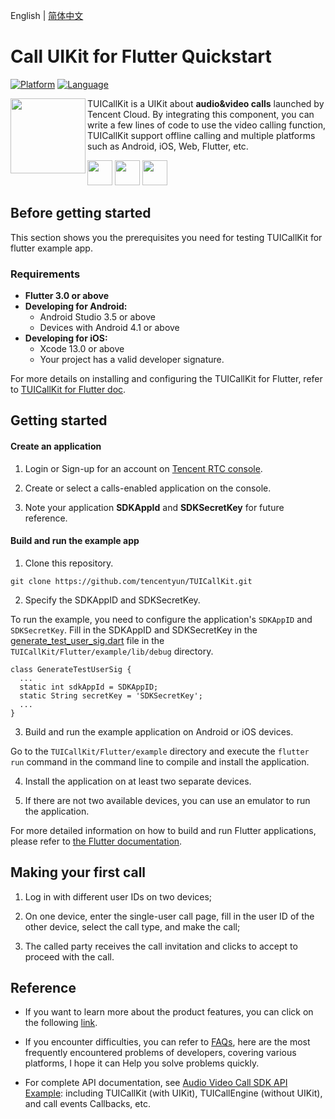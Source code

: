 English | [简体中文](https://github.com/tencentyun/TUICallKit/blob/main/Flutter/example/README.zh_CN.md)


# Call UIKit for Flutter Quickstart

[![Platform](https://img.shields.io/badge/platform-flutter-blue)](https://flutter.dev/)
[![Language](https://img.shields.io/badge/language-dart-blue)](https://dart.dev/)


<img src="https://qcloudimg.tencent-cloud.cn/raw/ec034fc6e4cf42cae579d32f5ab434a1.png" align="left" width=120 height=120>TUICallKit is a UIKit about **audio&video calls** launched by Tencent Cloud. By integrating this component, you can write a few lines of code to use the video calling function, TUICallKit support offline calling and multiple  platforms such as Android, iOS, Web, Flutter, etc.

<a href="https://apps.apple.com/cn/app/%E8%85%BE%E8%AE%AF%E4%BA%91%E8%A7%86%E7%AB%8B%E6%96%B9trtc/id1400663224"><img src="https://qcloudimg.tencent-cloud.cn/raw/afe9b8cc4c715346cf3d9feea8a65e33.svg" height=40></a> <a href="https://dldir1.qq.com/hudongzhibo/liteav/TRTCDemo.apk"><img src="https://qcloudimg.tencent-cloud.cn/raw/006d5ed3359640424955baa08dab7c7f.svg" height=40></a> <a href="https://web.sdk.qcloud.com/trtc/webrtc/demo/api-sample/login.html"><img src="https://qcloudimg.tencent-cloud.cn/raw/d326e70750f8bbad7245e229c5bd6d2b.svg" height=40></a>

## Before getting started

This section shows you the prerequisites you need for testing TUICallKit for flutter example app.


### Requirements
- **Flutter 3.0 or above**
- **Developing for Android:**
  - Android Studio 3.5 or above
  - Devices with Android 4.1 or above
- **Developing for iOS:**
  - Xcode 13.0 or above
  - Your project has a valid developer signature.

For more details on installing and configuring the TUICallKit for Flutter, refer to [TUICallKit for Flutter doc](https://trtc.io/document/50989).


## Getting started
#### Create an application

1. Login or Sign-up for an account on [Tencent RTC console](https://console.trtc.io).

2. Create or select a calls-enabled application on the console.

3. Note your application **SDKAppId** and **SDKSecretKey** for future reference.

#### Build and run the example app

1. Clone this repository.

  ```
  git clone https://github.com/tencentyun/TUICallKit.git
  ```

2. Specify the SDKAppID and SDKSecretKey.
 
 To run the example, you need to configure the application's `SDKAppID` and `SDKSecretKey`. Fill in the SDKAppID and SDKSecretKey in the [generate\_test\_user\_sig.dart](lib/debug/generate_test_user_sig.dart) file in the `TUICallKit/Flutter/example/lib/debug` directory.
 

  ```
class GenerateTestUserSig {
    ...
    static int sdkAppId = SDKAppID;
    static String secretKey = 'SDKSecretKey';
    ...
}
  ```
	
3. Build and run the example application on Android or iOS devices. 
 
  Go to the `TUICallKit/Flutter/example` directory and execute the `flutter run` command in the command line to compile and install the application. 
  
4. Install the application on at least two separate devices.

5. If there are not two available devices, you can use an emulator to run the application.

For more detailed information on how to build and run Flutter applications, please refer to [the Flutter documentation](https://flutter.cn/docs/development/tools/devtools/cli).

## Making your first call
1. Log in with different user IDs on two devices;

2.  On one device, enter the single-user call page, fill in the user ID of the other device, select the call type, and make the call;

3. The called party receives the call invitation and clicks to accept to proceed with the call.

## Reference

- If you want to learn more about the product features, you can click on the following [link](https://trtc.io/products/call).

- If you encounter difficulties, you can refer to [FAQs](https://trtc.io/document/53565), here are the most frequently encountered problems of developers, covering various platforms, I hope it can Help you solve problems quickly.

- For complete API documentation, see [Audio Video Call SDK API Example](https://trtc.io/document/54905): including TUICallKit (with UIKit), TUICallEngine (without UIKit), and call events Callbacks, etc.
